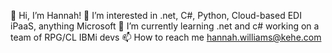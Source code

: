 👋 Hi, I’m Hannah!
👀 I’m interested in .net, C#, Python, Cloud-based EDI iPaaS, anything Microsoft
🌱 I’m currently learning .net and c# working on a team of RPG/CL IBMi devs
📫 How to reach me hannah.williams@kehe.com

<!---
hswilliams7/hswilliams7 is a ✨ special ✨ repository because its `README.md` (this file) appears on your GitHub profile.
You can click the Preview link to take a look at your changes.
--->
